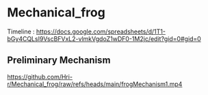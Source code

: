# Mechanical_frog

Timeline : https://docs.google.com/spreadsheets/d/1T1-bGy4CQLsI9VscBFVxL2-vlmkVgdoZ1wDF0-1M2jc/edit?gid=0#gid=0

## Preliminary Mechanism

https://github.com/Hri-r/Mechanical_frog/raw/refs/heads/main/frogMechanism1.mp4
